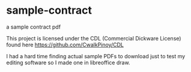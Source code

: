 # sample-contract
a sample contract pdf

This project is licensed under the CDL (Commercial Dickware License) found here https://github.com/CwalkPinoy/CDL

I had a hard time finding actual sample PDFs to download just to test my editing software so I made one in libreoffice draw.